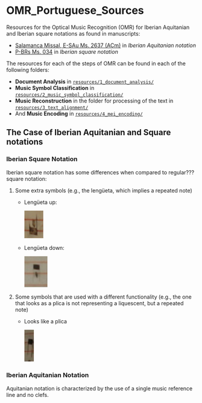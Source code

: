 # OMR_Portuguese_Sources

Resources for the Optical Music Recognition (OMR) for Iberian Aquitanian and Iberian square notations as found in manuscripts:
- [Salamanca Missal, E-SAu Ms. 2637 (ACm)](https://pemdatabase.eu/source/48357) in _Iberian Aquitanian notation_
- [P-BRs Ms. 034](https://pemdatabase.eu/source/47612) in _Iberian square notation_

The resources for each of the steps of OMR can be found in each of the following folders:
- **Document Analysis** in [`resources/1_document_analysis/`](https://github.com/ECHOES-from-the-Past/OMR_Portuguese_Sources/tree/main/resources/1_document_analysis)
- **Music Symbol Classification** in [`resources/2_music_symbol_classification/`](https://github.com/ECHOES-from-the-Past/OMR_Portuguese_Sources/tree/main/resources/2_music_symbol_classification)
- **Music Reconstruction** in the folder for processing of the text in [`resources/3_text_alignment/`](https://github.com/ECHOES-from-the-Past/OMR_Portuguese_Sources/tree/main/resources/3_text_alignment)
- And **Music Encoding** in [`resources/4_mei_encoding/`](https://github.com/ECHOES-from-the-Past/OMR_Portuguese_Sources/tree/main/resources/4_mei_encoding)

## The Case of Iberian Aquitanian and Square notations

### Iberian Square Notation
Iberian square notation has some differences when compared to regular??? square notation:
1. Some extra symbols (e.g., the lengüeta, which implies a repeated note)
   - Lengüeta up:

     <img src="./resources/4_mei_encoding/_images/square/SQlenguetaup.jpg" width="50p" alt="LenguetaUp"/>
       
   - Lengüeta down:

     ![LenguetaDown](./resources/4_mei_encoding/_images/square/lenguetadown.png)
     
2. Some symbols that are used with a different functionality (e.g., the one that looks as a plica is not representing a liquescent, but a repeated note)
   - Looks like a plica

     ![TwoTailsDown](./resources/4_mei_encoding/_images/square/twostemsdown.png)

### Iberian Aquitanian Notation
Aquitanian notation is characterized by the use of a single music reference line and no clefs.
